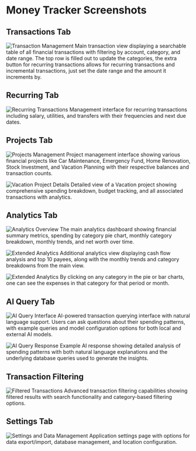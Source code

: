 # Money Tracker Screenshots

## Transactions Tab

![Transaction Management](transactions.png)
Main transaction view displaying a searchable table of all financial transactions with filtering by account, category, and date range.
The top row is filled out to update the categories, the extra button for recurring transactions allows for recurring transactions and incremental transactions, just set the date range and the amount it increments by.

## Recurring Tab

![Recurring Transactions](reccuring.png)
Management interface for recurring transactions including salary, utilities, and transfers with their frequencies and next due dates.

## Projects Tab

![Projects Management](projects.png)
Project management interface showing various financial projects like Car Maintenance, Emergency Fund, Home Renovation, Stock Investment, and Vacation Planning with their respective balances and transaction counts.

![Vacation Project Details](projects-vacation.png)
Detailed view of a Vacation project showing comprehensive spending breakdown, budget tracking, and all associated transactions with analytics.

## Analytics Tab

![Analytics Overview](analytics1.png)
The main analytics dashboard showing financial summary metrics, spending by category pie chart, monthly category breakdown, monthly trends, and net worth over time.

![Extended Analytics](analytics2.png) 
Additional analytics view displaying cash flow analysis and top 10 payees, along with the monthly trends and category breakdowns from the main view.

![Extended Analytics](analytics-transactions.png) 
By clicking on any category in the pie or bar charts, one can see the expenses in that category for that period or month.

## AI Query Tab

![AI Query Interface](ai-query.png)
AI-powered transaction querying interface with natural language support. Users can ask questions about their spending patterns, with example queries and model configuration options for both local and external AI models.

![AI Query Response](ai-query-return.png)
Example AI response showing detailed analysis of spending patterns with both natural language explanations and the underlying database queries used to generate the insights.

## Transaction Filtering

![Filtered Transactions](filtered-transactions.png)
Advanced transaction filtering capabilities showing filtered results with search functionality and category-based filtering options.

## Settings Tab

![Settings and Data Management](settings.png)
Application settings page with options for data export/import, database management, and location configuration.
